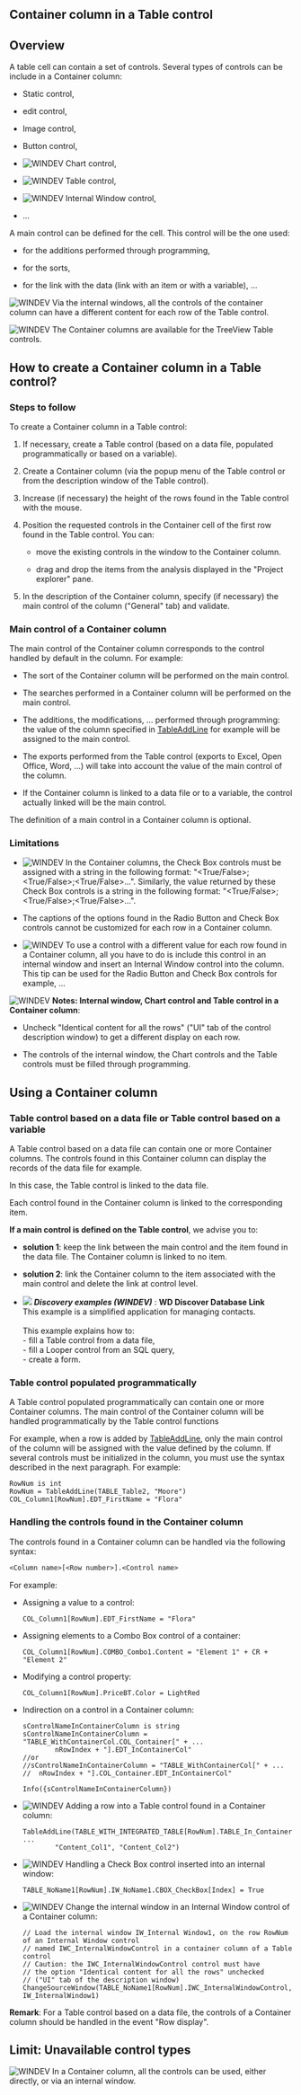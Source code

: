 


## Container column in a Table control
			



<a name="NOTE1"></a>
<a name="NOTE1_1"></a>


## Overview
<a name="overview_ELTTEXTE000332"></a>
A table cell can contain a set of controls. Several types of controls can be include in a Container column: 

- Static control, 

- edit control, 

- Image control, 

- Button control,

- ![WINDEV](https://doc.pcsoft.fr/ext/images/us/WD.png) Chart control, 

- ![WINDEV](https://doc.pcsoft.fr/ext/images/us/WD.png) Table control,

- ![WINDEV](https://doc.pcsoft.fr/ext/images/us/WD.png) Internal Window control,

- ...




A main control can be defined for the cell. This control will be the one used:

- for the additions performed through programming, 

- for the sorts, 

- for the link with the data (link with an item or with a variable), ...




![WINDEV](https://doc.pcsoft.fr/ext/images/us/WD.png) Via the internal windows, all the controls of the container column can have a different content for each row of the Table control. 





![WINDEV](https://doc.pcsoft.fr/ext/images/us/WD.png) The Container columns are available for the TreeView Table controls.



<a name="NOTE2"></a>
<a name="NOTE2_1"></a>


## How to create a Container column in a Table control?
<a name="how_create_container_column_table_control_ELTTEXTE000356"></a>


### Steps to follow
<a name="steps_follow_ELTPARAGRAPHE000085"></a>

To create a Container column in a Table control: 

1. If necessary, create a Table control (based on a data file, populated programmatically or based on a variable).

2. Create a Container column (via the popup menu of the Table control or from the description window of the Table control).

3. Increase (if necessary) the height of the rows found in the Table control with the mouse.

4. Position the requested controls in the Container cell of the first row found in the Table control. You can:

	- move the existing controls in the window to the Container column.

	- drag and drop the items from the analysis displayed in the "Project explorer" pane.




5. In the description of the Container column, specify (if necessary) the main control of the column ("General" tab) and validate.



<a name="NOTE2_2"></a>


### Main control of a Container column
<a name="main_control_container_column_ELTPARAGRAPHE000103"></a>

The main control of the Container column corresponds to the control handled by default in the column. For example:

- The sort of the Container column will be performed on the main control.

- The searches performed in a Container column will be performed on the main control. 

- The additions, the modifications, ... performed through programming: the value of the column specified in [TableAddLine](../WDLang1/3074006.md) for example will be assigned to the main control.

- The exports performed from the Table control (exports to Excel, Open Office, Word, ...) will take into account the value of the main control of the column.

- If the Container column is linked to a data file or to a variable, the control actually linked will be the main control.




The definition of a main control in a Container column is optional.
<a name="NOTE2_3"></a>


### Limitations
<a name="limitations_ELTPARAGRAPHE000123"></a>

- ![WINDEV](https://doc.pcsoft.fr/ext/images/us/WD.png) In the Container columns, the Check Box controls must be assigned with a string in the following format: "&lt;True/False&gt;;&lt;True/False&gt;;&lt;True/False&gt;...". 
	Similarly, the value returned by these Check Box controls is a string in the following format: "&lt;True/False&gt;;&lt;True/False&gt;;&lt;True/False&gt;...". 

- The captions of the options found in the Radio Button and Check Box controls cannot be customized for each row in a Container column.

- ![WINDEV](https://doc.pcsoft.fr/ext/images/us/WD.png) To use a control with a different value for each row found in a Container column, all you have to do is include this control in an internal window and insert an Internal Window control into the column. This tip can be used for the Radio Button and Check Box controls for example, ...



<a name="NOTE2_4"></a>
![WINDEV](https://doc.pcsoft.fr/ext/images/us/WD.png) **Notes: Internal window, Chart control and Table control in a Container column**:

- Uncheck "Identical content for all the rows" ("UI" tab of the control description window) to get a different display on each row. 

- The controls of the internal window, the Chart controls and the Table controls must be filled through programming.




<a name="NOTE3"></a>
<a name="NOTE3_1"></a>


## Using a Container column
<a name="using_container_column_ELTTEXTE000398"></a>


### Table control based on a data file or Table control based on a variable
<a name="table_control_based_data_file_table_control_based_variable_ELTPARAGRAPHE000162"></a>

A Table control based on a data file can contain one or more Container columns. The controls found in this Container column can display the records of the data file for example.

In this case, the Table control is linked to the data file.

Each control found in the Container column is linked to the corresponding item.

**If a main control is defined on the Table control**, we advise you to:

- **solution 1**: keep the link between the main control and the item found in the data file. The Container column is linked to no item.

- **solution 2**: link the Container column to the item associated with the main control and delete the link at control level.





- ![](https://doc.pcsoft.fr/en-US/images/image.awp?langid=3&name=WDDiscoverDatabaseLink.gif) ***Discovery examples (WINDEV)*** : **WD Discover Database Link** <br>This example is a simplified application for managing contacts. <br><br>This example explains how to:<br>- fill a Table control from a data file,<br>- fill a Looper control from an SQL query,<br>- create a form.


<a name="NOTE3_2"></a>


### Table control populated programmatically
<a name="table_control_populated_programmatically_ELTPARAGRAPHE000182"></a>

A Table control populated programmatically can contain one or more Container columns. The main control of the Container column will be handled programmatically by the Table control functions

For example, when a row is added by [TableAddLine](../WDLang1/3074006.md), only the main control of the column will be assigned with the value defined by the column. If several controls must be initialized in the column, you must use the syntax described in the next paragraph. For example:

```wl
RowNum is int 
RowNum = TableAddLine(TABLE_Table2, "Moore")
COL_Column1[RowNum].EDT_FirstName = "Flora"
```

<a name="NOTE3_3"></a>


### Handling the controls found in the Container column
<a name="handling_the_controls_found_the_container_column_ELTPARAGRAPHE000202"></a>The controls found in a Container column can be handled via the following syntax:


```txt
<Column name>[<Row number>].<Control name>
```
For example:

- Assigning a value to a control:
	
	```wl
	COL_Column1[RowNum].EDT_FirstName = "Flora"
	```


- Assigning elements to a Combo Box control of a container:
	
	```wl
	COL_Column1[RowNum].COMBO_Combo1.Content = "Element 1" + CR + "Element 2"
	```


- Modifying a control property:
	
	```wl
	COL_Column1[RowNum].PriceBT.Color = LightRed
	```


- Indirection on a control in a Container column:
	
	```wl
	sControlNameInContainerColumn is string 
	sControlNameInContainerColumn = "TABLE_WithContainerCol.COL_Container[" + ...
			nRowIndex + "].EDT_InContainerCol"
	//or
	//sControlNameInContainerColumn = "TABLE_WithContainerCol[" + ...
	// 	nRowIndex + "].COL_Container.EDT_InContainerCol"
	
	Info({sControlNameInContainerColumn})
	```


- ![WINDEV](https://doc.pcsoft.fr/ext/images/us/WD.png) Adding a row into a Table control found in a Container column:
	
	```wl
	TableAddLine(TABLE_WITH_INTEGRATED_TABLE[RowNum].TABLE_In_Container, ...
			"Content_Col1", "Content_Col2")
	```





- ![WINDEV](https://doc.pcsoft.fr/ext/images/us/WD.png) Handling a Check Box control inserted into an internal window: 
	
	```wl
	TABLE_NoName1[RowNum].IW_NoName1.CBOX_CheckBox[Index] = True
	```





- ![WINDEV](https://doc.pcsoft.fr/ext/images/us/WD.png) Change the internal window in an Internal Window control of a Container column: 
	
	```wl
	// Load the internal window IW_Internal Window1, on the row RowNum of an Internal Window control
	// named IWC_InternalWindowControl in a container column of a Table control
	// Caution: the IWC_InternalWindowControl control must have 
	// the option "Identical content for all the rows" unchecked 
	// ("UI" tab of the description window)
	ChangeSourceWindow(TABLE_NoName1[RowNum].IWC_InternalWindowControl, IW_InternalWindow1)
	```



**Remark**: For a Table control based on a data file, the controls of a Container column should be handled in the event "Row display".

<a name="NOTE4"></a>
<a name="NOTE4_1"></a>


## Limit: Unavailable control types
<a name="limit_unavailable_control_types_ELTTEXTE000434"></a>
![WINDEV](https://doc.pcsoft.fr/ext/images/us/WD.png) In a Container column, all the controls can be used, either directly, or via an internal window. 




